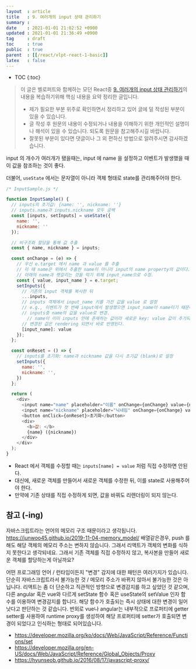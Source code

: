 ```yaml
---
layout  : article
title   : 9. 여러개의 input 상태 관리하기
summary : 
date    : 2021-01-01 21:02:52 +0900
updated : 2021-01-01 21:36:49 +0900
tag     : draft
toc     : true
public  : true
parent  : [[/react/vlpt-react-1-basic]]
latex   : false
---
```

* TOC
{:toc}

> 이 글은 벨로퍼트와 함께하는 모던 React중 [9. 여러개의 input 상태 관리하기](https://react.vlpt.us/basic/09-multiple-inputs.html)의 내용을 복습하기위해 핵심 내용을 요약 정리한 글입니다.
>
> * 제가 필요한 부분 위주로 확인하면서 정리하고 있어 글에 덜 작성된 부분이 있을 수 있습니다.
> * 글 작성 후 원문의 내용이 수정되거나 내용을 이해하기 위한 개인적인 설명이나 해석이 있을 수 있습니다. 되도록 원문을 참고해주시길 바랍니다.
> * 잘못된 부분이 있다면 댓글이나 그 외 편하신 방법으로 알려주시면 감사하겠습니다.

input 의 개수가 여러개가 됐을때는, input 에 name 을 설정하고 이벤트가 발생했을 때 이 값을 참조하는 것이 좋다.

더불어, `useState` 에서는 문자열이 아니라 객체 형태로 state를 관리해주어야 한다.

```js
/* InputSample.js */

function InputSample() {
  // inputs의 초기값: {name: '', nickname: ''}
  // inputs.name과 inputs.nickname 모두 공백
  const [inputs, setInputs] = useState({
    name: '',
    nickname: ''
  });

  // 비구조화 할당을 통해 값 추출
  const { name, nickname } = inputs; 

  const onChange = (e) => {
    // 우선 e.target 에서 name 과 value 를 추출
    // 이 때 name은 위에서 추출한 name이 아니라 input의 name property의 값이다.
    // 아래의 name과 헷갈리는 것을 막기 위해 input_name으로 수정.
    const { value, input_name } = e.target;
    setInputs({
      // 기존의 input 객체를 복사한 뒤
      ...inputs, 
      // inputs 객체에서 input_name 키를 가진 값을 value 로 설정
      // e.g., 이벤트가 첫 번째 input에서 발생했으면 input_name이 name이기 때문에
      // inputs중 name의 값을 value로 변경. 
        // name이 이미 inputs 안에 존재하는 값이라 새로운 key: value 값이 추가되는 것이 아니라 기존의 값을 변경
      // 변경된 값은 rendering 되면서 바로 반영된다.
      [input_name]: value 
    });
  };

  const onReset = () => {
    // inputs를 초기화: name과 nickname 값을 다시 초기값 (blank)로 설정
    setInputs({
      name: '',
      nickname: '',
    })
  };

  return (
    <div>
      <input name="name" placeholder="이름" onChange={onChange} value={name} />
      <input name="nickname" placeholder="닉네임" onChange={onChange} value={nickname}/>
      <button onClick={onReset}>초기화</button>
      <div>
        <b>값: </b>
        {name} ({nickname})
      </div>
    </div>
  );
}
```

* React 에서 객체를 수정할 때는 `inputs[name] = value` 처럼 직접 수정하면 안된다.
* 대신에, 새로운 객체를 만들어서 새로운 객체를 수정한 뒤, 이를 state로 사용해주어야 한다.
* 만약에 기존 상태를 직접 수정하게 되면, 값을 바꿔도 리렌더링이 되지 않는다.

## 참고 (-ing)

자바스크립트라는 언어의 메모리 구조 때문이라고 생각됩니다.
https://junwoo45.github.io/2019-11-04-memory_model/
배열같은경우, push 를 해도 해당 객체의 메모리 주소는 변하지 않습니다. 그래서 리액트가 객체의 변화를 식하지 못한다고 생각되네요. 그래서 기존 객체를 직접 수정하지 않고, 복사본을 만들어 새로운 객체를 할당하는게 아닐까요?

어떤 프로그래밍 언어 / 런타임이든지 "변경" 감지에 대한 패턴은 여러가지가 있습니다. 단순히 자바스크립트라서 불가능한 것 / 메모리 주소가 바뀌지 않아서 불가능한 것은 아닙니다.
리액트는 좀 더 단순하고 직관적인 방향으로 변경감지를 하고 싶었던 것 같으며, 다른 angular 혹은 vue와 다르게 setState 함수 혹은 useState의 setValue 인자 함수를 이용하여 변경감지를 합니다. 해당 함수가 호출되는 즉시 상태에 대한 변경이 일어낫다고 판단하는 것 같습니다.
번외로 vue나 angular는 내부적으로 프로퍼티에 getter setter를 사용하여 runtime proxy를 생성하여 해당 프로퍼티에 setter가 호출되면 변경이 되었다고 인식하는 형태로 되어있습니다.

* https://developer.mozilla.org/ko/docs/Web/JavaScript/Reference/Functions/set
* https://developer.mozilla.org/en-US/docs/Web/JavaScript/Reference/Global_Objects/Proxy
* https://hyunseob.github.io/2016/08/17/javascript-proxy/
